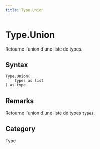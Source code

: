 ```yaml
---
title: Type.Union
---
```


# Type.Union


Retourne l&#39;union d&#39;une liste de types.


## Syntax

```powerquery
Type.Union(
    types as list
) as type
```


## Remarks

Retourne l'union d'une liste de types <code>types</code>.



## Category
Type
